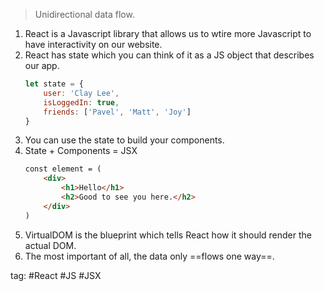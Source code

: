 > Unidirectional data flow.

1. React is a Javascript library that allows us to wtire more Javascript to have interactivity on our website.
2. React has state which you can think of it as a JS object that describes our app.
	```js
	let state = {
		user: 'Clay Lee',
		isLoggedIn: true,
		friends: ['Pavel', 'Matt', 'Joy']
	}
	```
3. You can use the state to build your components.
4. State + Components = JSX
	```html
	const element = (
		<div>
			<h1>Hello</h1>
			<h2>Good to see you here.</h2>
		</div>
	)   
	```
5. VirtualDOM is the blueprint which tells React how it should render the actual DOM.
6. The most important of all, the data only ==flows one way==.

tag: #React #JS #JSX